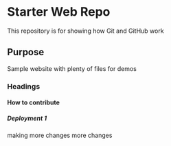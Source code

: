 # Starter Web Repo

This repository is for showing how Git and GitHub work

## Purpose

Sample website with plenty of files for demos
 
### Headings 
#### How to contribute 
##### Deployment 1
making more changes
more changes